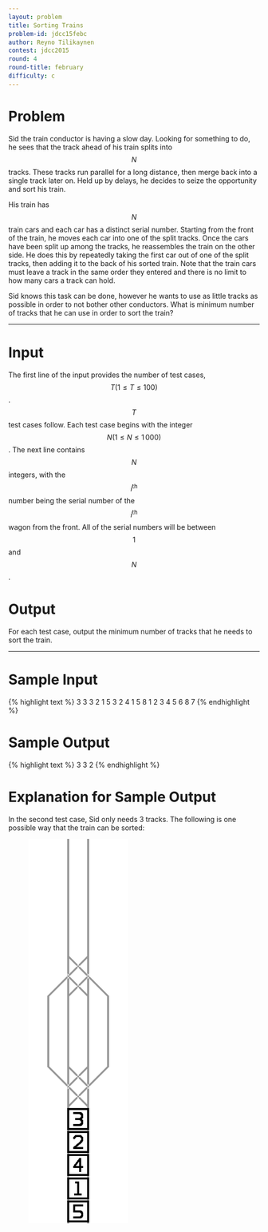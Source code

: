 ```yaml
---
layout: problem
title: Sorting Trains
problem-id: jdcc15febc
author: Reyno Tilikaynen
contest: jdcc2015
round: 4
round-title: february
difficulty: c
---
```


# Problem
Sid the train conductor is having a slow day. Looking for something to do, he sees that the track ahead of his train splits into $$N$$ tracks. These tracks run parallel for a long distance, then merge back into a single track later on. Held up by delays, he decides to seize the opportunity and sort his train.

His train has $$N$$ train cars and each car has a distinct serial number. Starting from the front of the train, he moves each car into one of the split tracks. Once the cars have been split up among the tracks, he reassembles the train on the other side. He does this by repeatedly taking the first car out of one of the split tracks, then adding it to the back of his sorted train. Note that the train cars must leave a track in the same order they entered and there is no limit to how many cars a track can hold.

Sid knows this task can be done, however he wants to use as little tracks as possible in order to not bother other conductors. What is minimum number of tracks that he can use in order to sort the train?

---

# Input
The first line of the input provides the number of test cases, $$T (1 \leq T \leq 100)$$. $$T$$ test cases follow. Each test case begins with the integer $$N (1 \leq N \leq 1\,000)$$. The next line contains $$N$$ integers, with the $$i^\text{th}$$ number being the serial number of the $$i^\text{th}$$ wagon from the front. All of the serial numbers will be between $$1$$ and $$N$$.

# Output
For each test case, output the minimum number of tracks that he needs to sort the train.

---

# Sample Input
{% highlight text %}
3
3
3 2 1
5
3 2 4 1 5
8
1 2 3 4 5 6 8 7
{% endhighlight %}


# Sample Output
{% highlight text %}
3
3
2
{% endhighlight %}

# Explanation for Sample Output
In the second test case, Sid only needs 3 tracks. The following is one possible way that the train can be sorted:
<figure>
	<img src="/assets/cpt/editorials/jdcc15febc.gif">
</figure>
